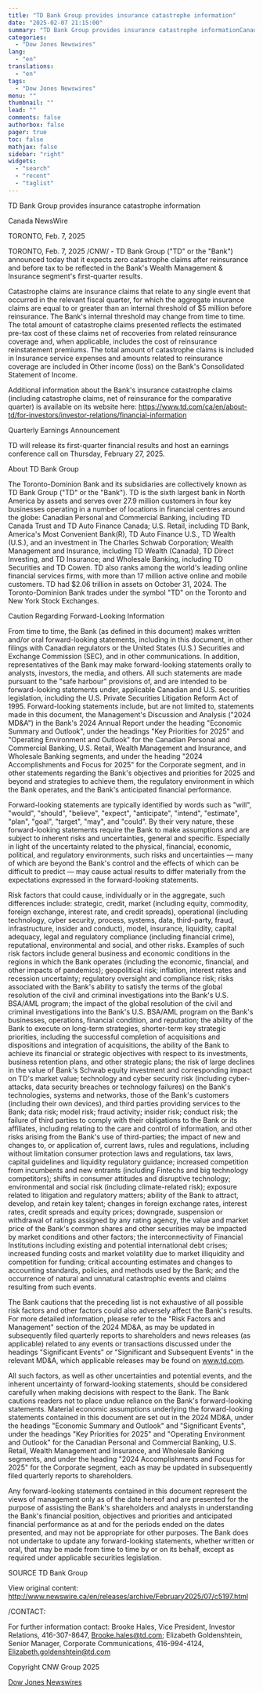 ```yaml
---
title: "TD Bank Group provides insurance catastrophe information"
date: "2025-02-07 21:15:00"
summary: "TD Bank Group provides insurance catastrophe informationCanada NewsWireTORONTO, Feb. 7, 2025TORONTO, Feb. 7, 2025 /CNW/ - TD Bank Group (\"TD\" or the \"Bank\") announced today that it expects zero catastrophe claims after reinsurance and before tax to be reflected in the Bank's Wealth Management &amp; Insurance segment's first-quarter results.Catastrophe claims..."
categories:
  - "Dow Jones Newswires"
lang:
  - "en"
translations:
  - "en"
tags:
  - "Dow Jones Newswires"
menu: ""
thumbnail: ""
lead: ""
comments: false
authorbox: false
pager: true
toc: false
mathjax: false
sidebar: "right"
widgets:
  - "search"
  - "recent"
  - "taglist"
---
```


TD Bank Group provides insurance catastrophe information

Canada NewsWire

TORONTO, Feb. 7, 2025

TORONTO, Feb. 7, 2025 /CNW/ - TD Bank Group ("TD" or the "Bank") announced today that it expects zero catastrophe claims after reinsurance and before tax to be reflected in the Bank's Wealth Management & Insurance segment's first-quarter results.

Catastrophe claims are insurance claims that relate to any single event that occurred in the relevant fiscal quarter, for which the aggregate insurance claims are equal to or greater than an internal threshold of $5 million before reinsurance. The Bank's internal threshold may change from time to time. The total amount of catastrophe claims presented reflects the estimated pre-tax cost of these claims net of recoveries from related reinsurance coverage and, when applicable, includes the cost of reinsurance reinstatement premiums. The total amount of catastrophe claims is included in Insurance service expenses and amounts related to reinsurance coverage are included in Other income (loss) on the Bank's Consolidated Statement of Income.

Additional information about the Bank's insurance catastrophe claims (including catastrophe claims, net of reinsurance for the comparative quarter) is available on its website here: https://www.td.com/ca/en/about-td/for-investors/investor-relations/financial-information

Quarterly Earnings Announcement

TD will release its first-quarter financial results and host an earnings conference call on Thursday, February 27, 2025.

About TD Bank Group

The Toronto-Dominion Bank and its subsidiaries are collectively known as TD Bank Group ("TD" or the "Bank"). TD is the sixth largest bank in North America by assets and serves over 27.9 million customers in four key businesses operating in a number of locations in financial centres around the globe: Canadian Personal and Commercial Banking, including TD Canada Trust and TD Auto Finance Canada; U.S. Retail, including TD Bank, America's Most Convenient Bank(R), TD Auto Finance U.S., TD Wealth (U.S.), and an investment in The Charles Schwab Corporation; Wealth Management and Insurance, including TD Wealth (Canada), TD Direct Investing, and TD Insurance; and Wholesale Banking, including TD Securities and TD Cowen. TD also ranks among the world's leading online financial services firms, with more than 17 million active online and mobile customers. TD had $2.06 trillion in assets on October 31, 2024. The Toronto-Dominion Bank trades under the symbol "TD" on the Toronto and New York Stock Exchanges.

Caution Regarding Forward-Looking Information

From time to time, the Bank (as defined in this document) makes written and/or oral forward-looking statements, including in this document, in other filings with Canadian regulators or the United States (U.S.) Securities and Exchange Commission (SEC), and in other communications. In addition, representatives of the Bank may make forward-looking statements orally to analysts, investors, the media, and others. All such statements are made pursuant to the "safe harbour" provisions of, and are intended to be forward-looking statements under, applicable Canadian and U.S. securities legislation, including the U.S. Private Securities Litigation Reform Act of 1995. Forward-looking statements include, but are not limited to, statements made in this document, the Management's Discussion and Analysis ("2024 MD&A") in the Bank's 2024 Annual Report under the heading "Economic Summary and Outlook", under the headings "Key Priorities for 2025" and "Operating Environment and Outlook" for the Canadian Personal and Commercial Banking, U.S. Retail, Wealth Management and Insurance, and Wholesale Banking segments, and under the heading "2024 Accomplishments and Focus for 2025" for the Corporate segment, and in other statements regarding the Bank's objectives and priorities for 2025 and beyond and strategies to achieve them, the regulatory environment in which the Bank operates, and the Bank's anticipated financial performance.

Forward-looking statements are typically identified by words such as "will", "would", "should", "believe", "expect", "anticipate", "intend", "estimate", "plan", "goal", "target", "may", and "could". By their very nature, these forward-looking statements require the Bank to make assumptions and are subject to inherent risks and uncertainties, general and specific. Especially in light of the uncertainty related to the physical, financial, economic, political, and regulatory environments, such risks and uncertainties — many of which are beyond the Bank's control and the effects of which can be difficult to predict — may cause actual results to differ materially from the expectations expressed in the forward-looking statements.

Risk factors that could cause, individually or in the aggregate, such differences include: strategic, credit, market (including equity, commodity, foreign exchange, interest rate, and credit spreads), operational (including technology, cyber security, process, systems, data, third-party, fraud, infrastructure, insider and conduct), model, insurance, liquidity, capital adequacy, legal and regulatory compliance (including financial crime), reputational, environmental and social, and other risks. Examples of such risk factors include general business and economic conditions in the regions in which the Bank operates (including the economic, financial, and other impacts of pandemics); geopolitical risk; inflation, interest rates and recession uncertainty; regulatory oversight and compliance risk; risks associated with the Bank's ability to satisfy the terms of the global resolution of the civil and criminal investigations into the Bank's U.S. BSA/AML program; the impact of the global resolution of the civil and criminal investigations into the Bank's U.S. BSA/AML program on the Bank's businesses, operations, financial condition, and reputation; the ability of the Bank to execute on long-term strategies, shorter-term key strategic priorities, including the successful completion of acquisitions and dispositions and integration of acquisitions, the ability of the Bank to achieve its financial or strategic objectives with respect to its investments, business retention plans, and other strategic plans; the risk of large declines in the value of Bank's Schwab equity investment and corresponding impact on TD's market value; technology and cyber security risk (including cyber-attacks, data security breaches or technology failures) on the Bank's technologies, systems and networks, those of the Bank's customers (including their own devices), and third parties providing services to the Bank; data risk; model risk; fraud activity; insider risk; conduct risk; the failure of third parties to comply with their obligations to the Bank or its affiliates, including relating to the care and control of information, and other risks arising from the Bank's use of third-parties; the impact of new and changes to, or application of, current laws, rules and regulations, including without limitation consumer protection laws and regulations, tax laws, capital guidelines and liquidity regulatory guidance; increased competition from incumbents and new entrants (including Fintechs and big technology competitors); shifts in consumer attitudes and disruptive technology; environmental and social risk (including climate-related risk); exposure related to litigation and regulatory matters; ability of the Bank to attract, develop, and retain key talent; changes in foreign exchange rates, interest rates, credit spreads and equity prices; downgrade, suspension or withdrawal of ratings assigned by any rating agency, the value and market price of the Bank's common shares and other securities may be impacted by market conditions and other factors; the interconnectivity of Financial Institutions including existing and potential international debt crises; increased funding costs and market volatility due to market illiquidity and competition for funding; critical accounting estimates and changes to accounting standards, policies, and methods used by the Bank; and the occurrence of natural and unnatural catastrophic events and claims resulting from such events.

The Bank cautions that the preceding list is not exhaustive of all possible risk factors and other factors could also adversely affect the Bank's results. For more detailed information, please refer to the "Risk Factors and Management" section of the 2024 MD&A, as may be updated in subsequently filed quarterly reports to shareholders and news releases (as applicable) related to any events or transactions discussed under the headings "Significant Events" or "Significant and Subsequent Events" in the relevant MD&A, which applicable releases may be found on www.td.com.

All such factors, as well as other uncertainties and potential events, and the inherent uncertainty of forward-looking statements, should be considered carefully when making decisions with respect to the Bank. The Bank cautions readers not to place undue reliance on the Bank's forward-looking statements. Material economic assumptions underlying the forward-looking statements contained in this document are set out in the 2024 MD&A, under the headings "Economic Summary and Outlook" and "Significant Events", under the headings "Key Priorities for 2025" and "Operating Environment and Outlook" for the Canadian Personal and Commercial Banking, U.S. Retail, Wealth Management and Insurance, and Wholesale Banking segments, and under the heading "2024 Accomplishments and Focus for 2025" for the Corporate segment, each as may be updated in subsequently filed quarterly reports to shareholders.

Any forward-looking statements contained in this document represent the views of management only as of the date hereof and are presented for the purpose of assisting the Bank's shareholders and analysts in understanding the Bank's financial position, objectives and priorities and anticipated financial performance as at and for the periods ended on the dates presented, and may not be appropriate for other purposes. The Bank does not undertake to update any forward-looking statements, whether written or oral, that may be made from time to time by or on its behalf, except as required under applicable securities legislation.

SOURCE TD Bank Group

View original content: http://www.newswire.ca/en/releases/archive/February2025/07/c5197.html

/CONTACT:

For further information contact: Brooke Hales, Vice President, Investor Relations, 416-307-8647, Brooke.hales@td.com; Elizabeth Goldenshtein, Senior Manager, Corporate Communications, 416-994-4124, Elizabeth.goldenshtein@td.com

Copyright CNW Group 2025

[Dow Jones Newswires](https://www.tradingview.com/news/DJN_DN20250207006063:0/)

